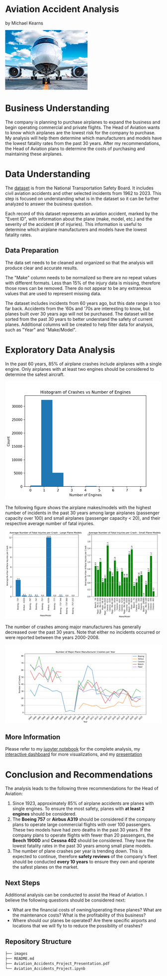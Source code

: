 # Aviation Accident Analysis

by Michael Kearns

![img](./images/airplane.jpeg)

# Business Understanding

The company is planning to purchase airplanes to expand the business and begin operating commercial and private flights. The Head of Aviation wants to know which airplanes are the lowest risk for the company to purchase. My analysis will help them determine which manufacturers and models have the lowest fatality rates from the past 30 years. After my recommendations, the Head of Aviation plans to determine the costs of purchasing and maintaining these airplanes.

# Data Understanding

The [dataset](https://www.kaggle.com/datasets/khsamaha/aviation-accident-database-synopses) is from the National Transportation Safety Board. It includes civil aviation accidents and other selected incidents from 1962 to 2023. This step is focused on understanding what is in the dataset so it can be further analyzed to answer the business question.

Each record of this dataset represents an aviation accident, marked by the "Event ID", with information about the plane (make, model, etc.) and the severity of the accident (# of injuries). This information is useful to determine which airplane manufacturers and models have the lowest fatality rates.

## Data Preparation

The data set needs to be cleaned and organized so that the analysis will produce clear and accurate results. 

The "Make" column needs to be normalized so there are no repeat values with different formats. Less than 15% of the injury data is missing, therefore those rows can be removed. There do not appear to be any extraneous values that are used to represent missing data. 

The dataset includes incidents from 60 years ago, but this date range is too far back. Accidents from the '60s and '70s are interesting to know, but planes built over 30 years ago will not be purchased. The dataset will be sorted from the past 30 years to better understand the safety of current planes. Additional columns will be created to help filter data for analysis, such as "Year" and "Make/Model".

# Exploratory Data Analysis

In the past 60 years, 85% of airplane crashes include airplanes with a single engine. Only airplanes with at least two engines should be considered to determine the safest aircraft.

![img](./images/Number_engines_crashes_hist.png)

The following figure shows the airplane makes/models with the highest number of incidents in the past 30 years among large airplanes (passenger capacity over 100) and small airplanes (passenger capacity < 20), and their respective average number of fatal injuries.

![img](./images/Avg_fatal_injuries_makemodel.png)

The number of crashes among major manufacturers has generally decreased over the past 30 years. Note that either no incidents occurred or were reported between the years 2000-2008.

![img](./images/crashes_per_yr.png)

## More Information

Please refer to my [jupyter notebook](./Aviation_Phase1_Project.ipynb) for the complete analysis, my [interactive dashboard](https://public.tableau.com/views/AviationAccientsAnalysis/AviationAccidentAnalysisDashboard?:language=en-US&publish=yes&:sid=&:display_count=n&:origin=viz_share_link "Aviation Accidents Dashboard") for more visualizations, and my [presentation](./Aviation_Accidents_Project_Presentation.pdf) 

# Conclusion and Recommendations

The analysis leads to the following three recommendations for the Head of Aviation:

  1) Since 1923, approximately 85% of airplane accidents are planes with single engines. To ensure the most safety, planes with **at least 2 engines** should be considered. 
  3)  The **Boeing 757** or **Airbus A319** should be considered if the company plans to operate large commercial flights with over 100 passengers. These two models have had zero deaths in the past 30 years.
      If the company plans to operate flights with fewer than 20 passengers, the **Beech 1900D** and **Cessna 402** should be considered. They have the lowest fatality rates in the past 30 years among small plane models. 
  5) The number of plane crashes per year is trending down. This is expected to continue, therefore **safety reviews** of the company's fleet should be conducted **every 10 years** to ensure they own and operate the safest planes on the market.
     
## Next Steps

Additional analysis can be conducted to assist the Head of Aviation. I believe the following questions should be considered next:

* What are the financial costs of owning/operating these planes? What are the maintenance costs? What is the profitability of this business?
* Where should our planes be operated? Are there specific airports and locations that we will fly to to reduce the possibility of crashes?

## Repository Structure

```
├── images
├── README.md
├── Aviation_Accidents_Project_Presentation.pdf
└── Aviation_Accidents_Project.ipynb
```

